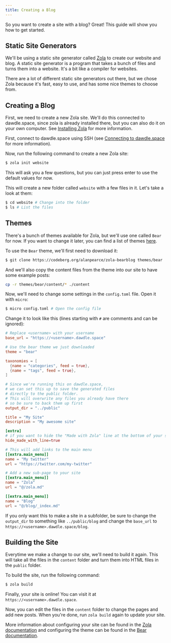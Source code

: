 ```yaml
---
title: Creating a Blog
---
```


So you want to create a site with a blog? Great! This guide will show you how to get started.

## Static Site Generators

We'll be using a static site generator called [Zola](https://www.getzola.org/) to create our website and blog. A static site generator is a program that takes a bunch of files and turns them into a website. It's a bit like a compiler for websites.

There are a lot of different static site generators out there, but we chose Zola because it's fast, easy to use, and has some nice themes to choose from.

## Creating a Blog

First, we need to create a new Zola site. We'll do this connected to dawdle.space, since zola is already installed there, but you can also do it on your own computer. See [Installing Zola](https://www.getzola.org/documentation/getting-started/installation/) for more information.

First, connect to dawdle.space using SSH (see [Connecting to dawdle.space](/wiki/guide/ssh) for more information).

Now, run the following command to create a new Zola site:

```bash
$ zola init website
```

This will ask you a few questions, but you can just press enter to use the default values for now.

This will create a new folder called `website` with a few files in it. Let's take a look at them:

```bash
$ cd website # Change into the folder
$ ls # List the files
```

## Themes

There's a bunch of themes available for Zola, but we'll use one called `Bear` for now. If you want to change it later, you can find a list of themes [here](https://www.getzola.org/themes/).

To use the `Bear` theme, we'll first need to download it:

```bash
$ git clone https://codeberg.org/alanpearce/zola-bearblog themes/bear
```

And we'll also copy the content files from the theme into our site to have some example posts:

```bash
cp -r themes/bear/content/* ./content
```

Now, we'll need to change some settings in the `config.toml` file. Open it with `micro`:

```bash
$ micro config.toml # Open the config file
```

Change it to look like this (lines starting with `#` are comments and can be ignored):

```toml
# Replace <username> with your username
base_url = "https://<username>.dawdle.space"

# Use the bear theme we just downloaded
theme = "bear"

taxonomies = [
  {name = "categories", feed = true},
  {name = "tags", feed = true},
]

# Since we're running this on dawdle.space,
# we can set this up to save the generated files
# directly to the public folder.
# This will overwrite any files you already have there
# so be sure to back them up first
output_dir = "../public"

title = "My Site"
description = "My awesome site"

[extra]
# if you want to hide the "Made with Zola" line at the bottom of your site,
hide_made_with_line=true

# This will add links to the main menu
[[extra.main_menu]]
name = "My twitter"
url = "https://twitter.com/my-twitter"

# Add a new sub-page to your site
[[extra.main_menu]]
name = "Zola"
url = "@/zola.md"

[[extra.main_menu]]
name = "Blog"
url = "@/blog/_index.md"
```

If you only want this to make a site in a subfolder, be sure to change the `output_dir` to something like `../public/blog` and change the `base_url` to `https://<username>.dawdle.space/blog`.

## Building the Site

Everytime we make a change to our site, we'll need to build it again. This will take all the files in the `content` folder and turn them into HTML files in the `public` folder.

To build the site, run the following command:

```bash
$ zola build
```

Finally, your site is online! You can visit it at `https://<username>.dawdle.space`.

Now, you can edit the files in the `content` folder to change the pages and add new posts. When you're done, run `zola build` again to update your site.

More information about configuring your site can be found in the [Zola documentation](https://www.getzola.org/documentation/getting-started/configuration/) and configuring the theme can be found in the [Bear documentation](https://codeberg.org/alanpearce/zola-bearblog/src/branch/main/README.md).
